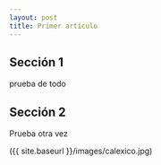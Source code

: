 ```yaml
---
layout: post
title: Primer artículo
---
```

## Sección 1
prueba de todo

## Sección 2 
Prueba otra vez

({{ site.baseurl }}/images/calexico.jpg)
